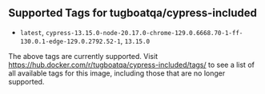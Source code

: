 ## Supported Tags for tugboatqa/cypress-included

* `latest`, `cypress-13.15.0-node-20.17.0-chrome-129.0.6668.70-1-ff-130.0.1-edge-129.0.2792.52-1`, `13.15.0`

The above tags are currently supported. Visit https://hub.docker.com/r/tugboatqa/cypress-included/tags/ to see a list of all available tags for this image, including those that are no longer supported.
